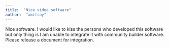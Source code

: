 ```yaml
---
title:  "Nice video software"
author:  "amitray"
---
```

Nice software. I would like to kiss the persons who developed this software but only thing is I am unable to integrate it with community builder software. Please release a document for integration.

